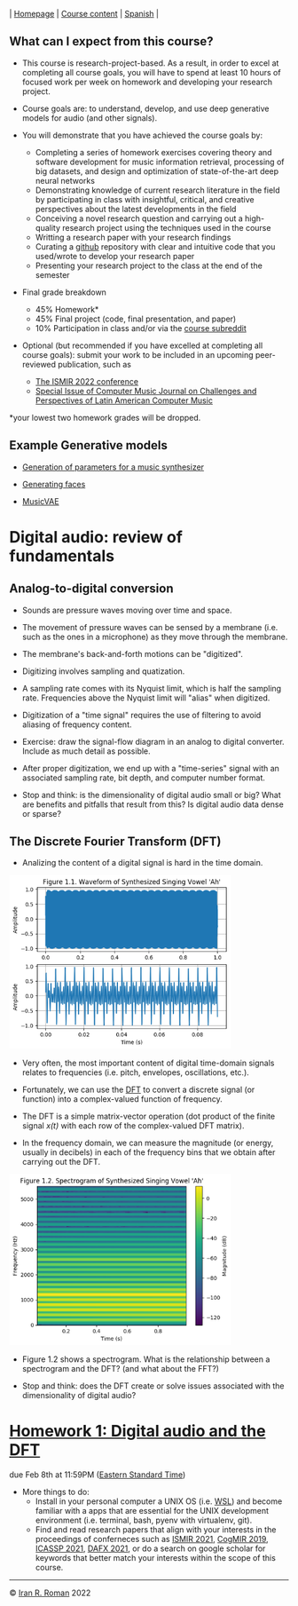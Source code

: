 | [Homepage](https://dl4genaudio.github.io) | [Course content](https://dl4genaudio.github.io/#course-content) | [Spanish](https://dl4genaudio-github-io.translate.goog/intro/?_x_tr_sl=auto&_x_tr_tl=es&_x_tr_hl=en-US&_x_tr_pto=wapp) |

## What can I expect from this course?

* This course is research-project-based. As a result, in order to excel at completing all course goals, you will have to spend at least 10 hours of focused work per week on homework and developing your research project.

* Course goals are: to understand, develop, and use deep generative models for audio (and other signals).

* You will demonstrate that you have achieved the course goals by: 
    * Completing a series of homework exercises covering theory and software development for music information retrieval, processing of big datasets, and design and optimization of state-of-the-art deep neural networks
    * Demonstrating knowledge of current research literature in the field by participating in class with insightful, critical, and creative perspectives about the latest developments in the field
    * Conceiving a novel research question and carrying out a high-quality research project using the techniques used in the course
    * Writting a research paper with your research findings
    * Curating a [github](https://github.com/) repository with clear and intuitive code that you used/wrote to develop your research paper
    * Presenting your research project to the class at the end of the semester


* Final grade breakdown
    * 45% Homework\*
    * 45% Final project (code, final presentation, and paper)
    * 10% Participation in class and/or via the [course subreddit](https://reddit.com/r/deeplearningaudio)

* Optional (but recommended if you have excelled at completing all course goals): submit your work to be included in an upcoming peer-reviewed publication, such as
    * [The ISMIR 2022 conference](https://ismir2022.ismir.net/)
    * [Special Issue of Computer Music Journal on Challenges and Perspectives of Latin American Computer Music](http://computermusicjournal.org/cmj-latin-america.html)

\*your lowest two homework grades will be dropped.

## Example Generative models

* [Generation of parameters for a music synthesizer](https://acids-ircam.github.io/flow_synthesizer/)

* [Generating faces](https://towardsdatascience.com/generating-new-faces-with-variational-autoencoders-d13cfcb5f0a8)

* [MusicVAE](https://magenta.tensorflow.org/music-vae)

# Digital audio: review of fundamentals

## Analog-to-digital conversion

* Sounds are pressure waves moving over time and space.

* The movement of pressure waves can be sensed by a membrane (i.e. such as the ones in a microphone) as they move through the membrane.

* The membrane's back-and-forth motions can be "digitized".

* Digitizing involves sampling and quatization.

* A sampling rate comes with its Nyquist limit, which is half the sampling rate. Frequencies above the Nyquist limit will "alias" when digitized.

* Digitization of a "time signal" requires the use of filtering to avoid aliasing of frequency content. 

* Exercise: draw the signal-flow diagram in an analog to digital converter. Include as much detail as possible.

* After proper digitization, we end up with a "time-series" signal with an associated sampling rate, bit depth, and computer number format.

* Stop and think: is the dimensionality of digital audio small or big? What are benefits and pitfalls that result from this? Is digital audio data dense or sparse?

## The Discrete Fourier Transform (DFT)

* Analizing the content of a digital signal is hard in the time domain.

<img src="../assets/time-domain.png" alt="drawing" width="400"/>

* Very often, the most important content of digital time-domain signals relates to frequencies (i.e. pitch, envelopes, oscillations, etc.). 

* Fortunately, we can use the [DFT](https://ccrma.stanford.edu/~jos/st/DFT_Definition.html) to convert a discrete signal (or function) into a complex-valued function of frequency. 

* The DFT is a simple matrix-vector operation (dot product of the finite signal *x(t)* with each row of the complex-valued DFT matrix).

* In the frequency domain, we can measure the magnitude (or energy, usually in decibels) in each of the frequency bins that we obtain after carrying out the DFT. 

<img src="../assets/frequency-domain.png" alt="drawing" width="400"/>

* Figure 1.2 shows a spectrogram. What is the relationship between a spectrogram and the DFT? (and what about the FFT?)

* Stop and think: does the DFT create or solve issues associated with the dimensionality of digital audio?

# [Homework 1: Digital audio and the DFT](https://colab.research.google.com/github/dl4genaudio/assignments/blob/main/audio_fundamentals_and_the_dft.ipynb)

due Feb 8th at 11:59PM ([Eastern Standard Time](https://www.timeanddate.com/time/zones/et))

* More things to do:
    * Install in your personal computer a UNIX OS (i.e. [WSL](https://ubuntu.com/wsl)) and become familiar with a apps that are essential for the UNIX development environment (i.e. terminal, bash, pyenv with virtualenv, git).
    * Find and read research papers that align with your interests in the proceedings of conferneces such as [ISMIR 2021](https://ismir2021.ismir.net/papers/), [CogMIR 2019](http://www.cogmir.org/wp-content/uploads/2019/08/CogMIR-2019-Program-Schedule.pdf), [ICASSP 2021](https://www.2021.ieeeicassp.org/2021.ieeeicassp.org/Papers/AcceptedPapers.html), [DAFX 2021](https://dafx2020.mdw.ac.at/proceedings/Proceedings_of_DAFx20in21.html), or do a search on google scholar for keywords that better match your interests within the scope of this course. 

___ 

&copy; [Iran R. Roman](https://iranroman.github.io) 2022

